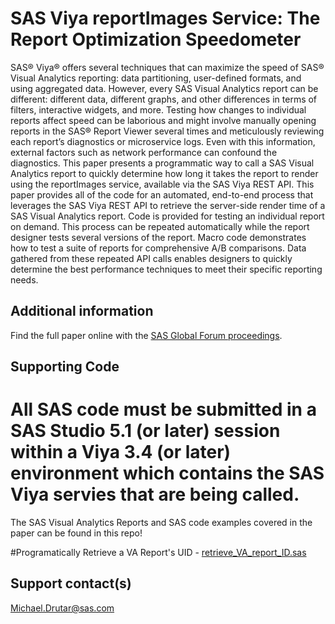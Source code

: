 # SAS  Viya  reportImages Service: The Report Optimization Speedometer                                                                                  

SAS® Viya® offers several techniques that can maximize the speed of SAS® Visual Analytics reporting: data partitioning, user-defined formats, and using aggregated data.  However, every SAS Visual Analytics report can be different: different data, different graphs, and other differences in terms of filters, interactive widgets, and more. Testing how changes to individual reports affect speed can be laborious and might involve manually opening reports in the SAS® Report Viewer several times and meticulously reviewing each report’s diagnostics or microservice logs. Even with this information, external factors such as network performance can confound the diagnostics. This paper presents a programmatic way to call a SAS Visual Analytics report to quickly determine how long it takes the report to render using the reportImages service, available via the SAS Viya REST API. This paper provides all of the code for an automated, end-to-end process that leverages the SAS Viya REST API to retrieve the server-side render time of a SAS Visual Analytics report. Code is provided for testing an individual report on demand. This process can be repeated automatically while the report designer tests several versions of the report.  Macro code demonstrates how to test a suite of reports for comprehensive A/B comparisons. Data gathered from these repeated API calls enables designers to quickly determine the best performance techniques to meet their specific reporting needs.  

## Additional information

Find the full paper online with the [SAS Global Forum proceedings](https://www.sas.com/en_us/events/sas-global-forum/program/proceedings.html).

## Supporting Code

# All SAS code must be submitted in a SAS Studio 5.1 (or later) session within a Viya 3.4 (or later) environment which contains the SAS Viya servies that are being called.

The SAS Visual Analytics Reports and SAS code examples covered in the paper can be found in this repo!  

#Programatically Retrieve a VA Report's UID - [retrieve_VA_report_ID.sas](./retrieve_VA_report_ID.sas)

## Support contact(s)

Michael.Drutar@sas.com                                                                                                                                                                                                                                                                                                                                                                                       
